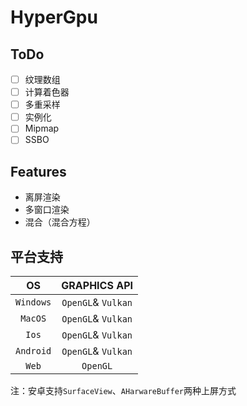 # HyperGpu
## ToDo
- [ ] 纹理数组
- [ ] 计算着色器
- [ ] 多重采样
- [ ] 实例化
- [ ] Mipmap
- [ ] SSBO

## Features

* 离屏渲染
* 多窗口渲染
* 混合（混合方程）



## 平台支持

|    OS     |    GRAPHICS API    |
| :-------: | :----------------: |
| `Windows` | `OpenGL`& `Vulkan` |
|  `MacOS`  | `OpenGL`& `Vulkan` |
|   `Ios`   | `OpenGL`& `Vulkan` |
| `Android` | `OpenGL`& `Vulkan` |
|   `Web`   |      `OpenGL`      |

注：安卓支持`SurfaceView`、`AHarwareBuffer`两种上屏方式
